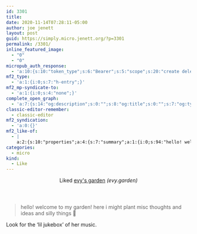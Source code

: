 ```yaml
---
id: 3301
title: 
date: 2020-11-14T07:28:11-05:00
author: joe jenett
layout: post
guid: https://simply.micro.jenett.org/?p=3301
permalink: /3301/
inline_featured_image:
  - "0"
  - "0"
micropub_auth_response:
  - 'a:10:{s:10:"token_type";s:6:"Bearer";s:5:"scope";s:20:"create delete update";s:2:"me";s:32:"https://simply.micro.jenett.org/";s:9:"issued_by";s:59:"https://simply.micro.jenett.org/wp-json/indieauth/1.0/token";s:9:"client_id";s:20:"https://omnibear.com";s:11:"client_name";s:8:"Omnibear";s:11:"client_icon";s:29:"https://omnibear.com/logo.svg";s:9:"issued_at";i:1605356673;s:4:"user";i:1;s:13:"last_accessed";i:1605356685;}'
mf2_type:
  - 'a:1:{i:0;s:7:"h-entry";}'
mf2_mp-syndicate-to:
  - 'a:1:{i:0;s:4:"none";}'
complete_open_graph:
  - 'a:7:{s:14:"og:description";s:0:"";s:8:"og:title";s:0:"";s:7:"og:type";s:0:"";s:12:"twitter:card";s:7:"summary";s:15:"twitter:creator";s:0:"";s:19:"twitter:description";s:0:"";s:8:"og:image";s:0:"";}'
classic-editor-remember:
  - classic-editor
mf2_syndication:
  - 'a:0:{}'
mf2_like-of:
  - |
    a:2:{s:10:"properties";a:4:{s:7:"summary";a:1:{i:0;s:94:"hello! welcome to my garden! here i might plant misc thoughts and ideas and silly things 🌱 ";}s:4:"name";a:1:{i:0;s:12:"evy's garden";}s:3:"url";a:1:{i:0;s:19:"https://evy.garden/";}s:11:"publication";a:1:{i:0;s:10:"evy.garden";}}s:4:"type";s:4:"cite";}
categories:
  - micro
kind:
  - Like
---
```

<div class="entry-reaction"><section class="response u-like-of h-cite"><header><span class="kind-display-text">Liked</span> <a href="https://evy.garden/" class="p-name u-url">evy's garden</a> <em>(<span class="p-publication">evy.garden</span>)</em></header>
<blockquote class="e-summary">hello! welcome to my garden! here i might plant misc thoughts and ideas and silly things 🌱 </blockquote></section></div>
<div class="entry-content e-content" itemprop="description articleBody">
<p>Look for the ‘lil jukebox’ of her music.</p></div>
